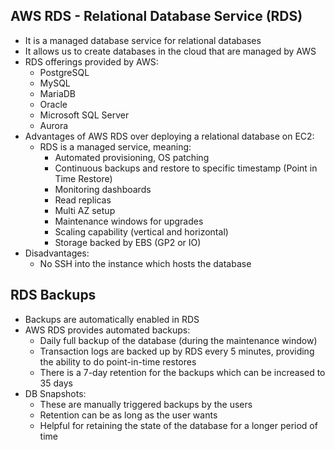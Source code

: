 ## AWS RDS - Relational Database Service (RDS)

- It is a managed database service for relational databases
- It allows us to create databases in the cloud that are managed by AWS
- RDS offerings provided by AWS:
    - PostgreSQL
    - MySQL
    - MariaDB
    - Oracle
    - Microsoft SQL Server
    - Aurora
- Advantages of AWS RDS over deploying a relational database on EC2:
    - RDS is a managed service, meaning:
        - Automated provisioning, OS patching
        - Continuous backups and restore to specific timestamp (Point in Time Restore)
        - Monitoring dashboards
        - Read replicas
        - Multi AZ setup
        - Maintenance windows for upgrades
        - Scaling capability (vertical and horizontal)
        - Storage backed by EBS (GP2 or IO)
- Disadvantages:
    - No SSH into the instance which hosts the database

## RDS Backups

- Backups are automatically enabled in RDS
- AWS RDS provides automated backups:
    - Daily full backup of the database (during the maintenance window)
    - Transaction logs are backed up by RDS every 5 minutes, providing the ability to do point-in-time restores
    - There is a 7-day retention for the backups which can be increased to 35 days
- DB Snapshots:
    - These are manually triggered backups by the users
    - Retention can be as long as the user wants
    - Helpful for retaining the state of the database for a longer period of time

